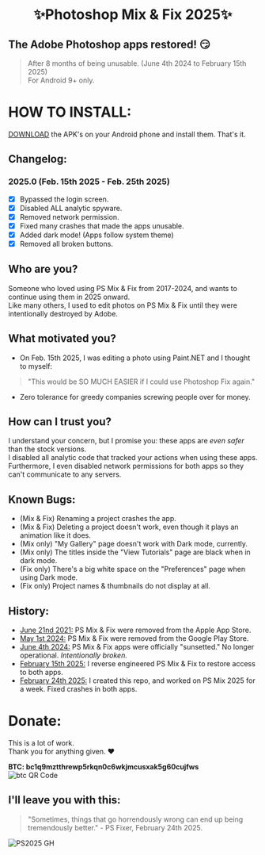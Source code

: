 <h1 align="center">✨Photoshop Mix & Fix 2025✨</h1>

## The Adobe Photoshop apps restored! 😏
> After 8 months of being unusable. (June 4th 2024 to February 15th 2025)  
> For Android 9+ only. 

# HOW TO INSTALL:  
[DOWNLOAD](https://github.com/PSFixer/PhotoshopApps/releases) the APK's on your Android phone and install them. That's it.

## Changelog:
### 2025.0 (Feb. 15th 2025 - Feb. 25th 2025)
- [x] Bypassed the login screen.  
- [x] Disabled ALL analytic spyware.  
- [x] Removed network permission.  
- [x] Fixed many crashes that made the apps unusable.  
- [x] Added dark mode! (Apps follow system theme)
- [x] Removed all broken buttons.

## Who are you? 
Someone who loved using PS Mix & Fix from 2017-2024, and wants to continue using them in 2025 onward.   
Like many others, I used to edit photos on PS Mix & Fix until they were intentionally destroyed by Adobe.

## What motivated you?
* On Feb. 15th 2025, I was editing a photo using Paint.NET and I thought to myself:  
> "This would be SO MUCH EASIER if I could use Photoshop Fix again."
* Zero tolerance for greedy companies screwing people over for money.

## How can I trust you?
I understand your concern, but I promise you: these apps are *even safer* than the stock versions.  
I disabled all analytic code that tracked your actions when using these apps.  
Furthermore, I even disabled network permissions for both apps so they can't communicate to any servers.

## Known Bugs:
* (Mix & Fix) Renaming a project crashes the app.  
* (Mix & Fix) Deleting a project doesn't work, even though it plays an animation like it does.  
* (Mix only) "My Gallery" page doesn't work with Dark mode, currently.  
* (Mix only) The titles inside the "View Tutorials" page are black when in dark mode.  
* (Fix only) There's a big white space on the "Preferences" page when using Dark mode.  
* (Fix only) Project names & thumbnails do not display at all.  

## History:
* <ins>June 21nd 2021:</ins> PS Mix & Fix were removed from the Apple App Store.
* <ins>May 1st 2024:</ins> PS Mix & Fix were removed from the Google Play Store.
* <ins>June 4th 2024:</ins> PS Mix & Fix apps were officially "sunsetted." No longer operational. *Intentionally broken.*
* <ins>February 15th 2025:</ins> I reverse engineered PS Mix & Fix to restore access to both apps.
* <ins>February 24th 2025:</ins> I created this repo, and worked on PS Mix 2025 for a week. Fixed crashes in both apps.
  
# Donate:
This is a lot of work.  
Thank you for anything given. ❤  

**BTC: bc1q9mztthrewp5rkqn0c6wkjmcusxak5g60cujfws**  
![btc QR Code](https://github.com/user-attachments/assets/ca4ac4cc-6d2d-4798-9746-2c05793bcb6a)  


## I'll leave you with this:
> "Sometimes, things that go horrendously wrong can end up being tremendously better." - PS Fixer, February 24th 2025.

![PS2025 GH](https://github.com/user-attachments/assets/f5a20562-ca0e-4985-bb89-f4b4835d549d)

